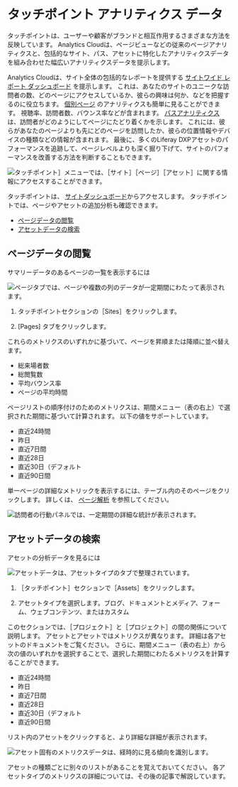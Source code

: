 # タッチポイント アナリティクス データ

タッチポイントは、ユーザーや顧客がブランドと相互作用するさまざまな方法を反映しています。 Analytics Cloudは、ページビューなどの従来のページアナリティクスと、包括的なサイト、パス、アセットに特化したアナリティクスデータを組み合わせた幅広いアナリティクスデータを提示します。

Analytics Cloudは、サイト全体の包括的なレポートを提供する [サイトワイド レポート ダッシュボード](sites-dashboard.md) を提示します。 これは、あなたのサイトのユニークな訪問者の数、どのページにアクセスしているか、彼らの興味は何か、などを把握するのに役立ちます。 [個別ページ](pages/pages.md) のアナリティクスも簡単に見ることができます。 視聴率、訪問者数、バウンス率などが含まれます。 [パスアナリティクス](pages/paths.md) は、訪問者がどのようにしてページにたどり着くかを示します。 これには、彼らがあなたのページよりも先にどのページを訪問したか、彼らの位置情報やデバイスの種類などの情報が含まれます。 最後に、多くのLiferay DXPアセットのパフォーマンスを追跡して、ページレベルよりも深く掘り下げて、サイトのパフォーマンスを改善する方法を判断することもできます。

![タッチポイント］メニューでは、［サイト］［ページ］［アセット］に関する情報にアクセスすることができます。](touchpoints/images/01.png)

タッチポイントは、 [サイトダッシュボード](sites-dashboard.md)からアクセスします。 タッチポイントでは、ページやアセットの追加分析も確認できます。

-   [ページデータの閲覧](#viewing-page-data)
-   [アセットデータの検索](#finding-asset-data)

## ページデータの閲覧

サマリーデータのあるページの一覧を表示するには

![ページタブでは、ページや複数の列のデータが一定期間にわたって表示されます。](touchpoints/images/02.png)

1.  タッチポイントセクションの［Sites］をクリックします。

2.  [Pages] タブをクリックします。

これらのメトリクスのいずれかに基づいて、ページを昇順または降順に並べ替えます。

-   総来場者数
-   総閲覧数
-   平均バウンス率
-   ページの平均時間

ページリストの順序付けのためのメトリクスは、期間メニュー（表の右上）で選択された期間に基づいて計算されます。 以下の値をサポートしています。

-   直近24時間
-   昨日
-   直近7日間
-   直近28日
-   直近30日（デフォルト
-   直近90日間

単一ページの詳細なメトリックを表示するには、テーブル内のそのページをクリックします。 詳しくは、 [ページ解析](pages/pages.md) を参照してください。

![訪問者の行動パネルでは、一定期間の詳細な統計が表示されます。](touchpoints/images/03.png)

## アセットデータの検索

アセットの分析データを見るには

![アセットデータは、アセットタイプのタブで整理されています。](touchpoints/images/04.png)

1.  ［タッチポイント］セクションで［Assets］をクリックします。

2.  アセットタイプを選択します。ブログ、ドキュメントとメディア、フォーム、ウェブコンテンツ、またはカスタム

このセクションでは、［プロジェクト］と［プロジェクト］の間の関係について説明します。 アセットとアセットではメトリクスが異なります。 詳細は各アセットのドキュメントをご覧ください。 さらに、期間メニュー（表の右上）から次の値のいずれかを選択することで、選択した期間にわたるメトリクスを計算することができます。

-   直近24時間
-   昨日
-   直近7日間
-   直近28日
-   直近30日（デフォルト
-   直近90日間

リスト内のアセットをクリックすると、より詳細な詳細が表示されます。

![アセット固有のメトリクスデータは、経時的に見る傾向を識別します。](touchpoints/images/05.png)

アセットの種類ごとに別々のリストがあることを覚えておいてください。 各アセットタイプのメトリクスの詳細については、その後の記事で解説しています。
